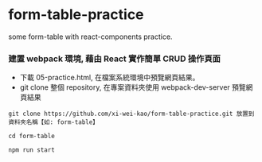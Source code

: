 # form-table-practice
some form-table with react-components practice.
### 建置 webpack 環境, 藉由 React 實作簡單 CRUD 操作頁面
* 下載 05-practice.html, 在檔案系統環境中預覽網頁結果。
* git clone 整個 repository, 在專案資料夾使用 webpack-dev-server 預覽網頁結果
```CLI
git clone https://github.com/xi-wei-kao/form-table-practice.git 放置到資料夾名稱【如: form-table】
```
```CLI
cd form-table
```
```CLI
npm run start
```
